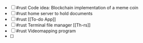 - [ ] #rust  Code idea: Blockchain implementation of a meme coin
- [ ] #rust home server to hold documents 
- [ ] #rust [[To-do App]]
- [ ] #rust Terminal file manager [[Th-rs]]
- [ ] #rust Videomapping program
- [ ] 
